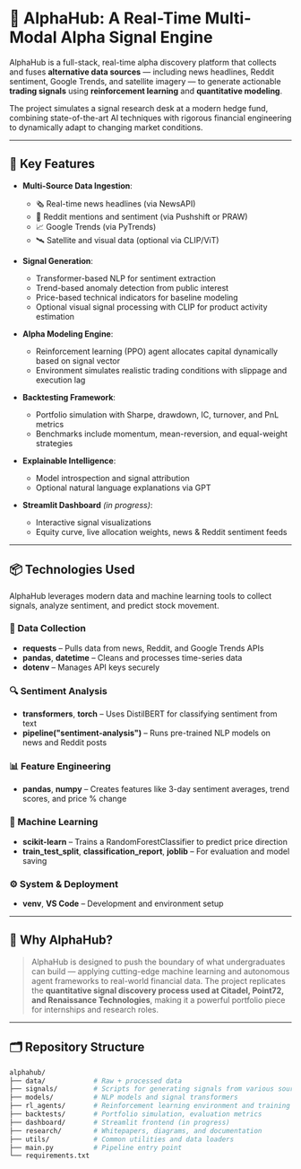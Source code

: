 # 🧠 AlphaHub: A Real-Time Multi-Modal Alpha Signal Engine

AlphaHub is a full-stack, real-time alpha discovery platform that collects and fuses **alternative data sources** — including news headlines, Reddit sentiment, Google Trends, and satellite imagery — to generate actionable **trading signals** using **reinforcement learning** and **quantitative modeling**.

The project simulates a signal research desk at a modern hedge fund, combining state-of-the-art AI techniques with rigorous financial engineering to dynamically adapt to changing market conditions.

---

## 🚀 Key Features

- **Multi-Source Data Ingestion**:
  - 🗞️ Real-time news headlines (via NewsAPI)
  - 🧵 Reddit mentions and sentiment (via Pushshift or PRAW)
  - 📈 Google Trends (via PyTrends)
  - 🛰️ Satellite and visual data (optional via CLIP/ViT)

- **Signal Generation**:
  - Transformer-based NLP for sentiment extraction
  - Trend-based anomaly detection from public interest
  - Price-based technical indicators for baseline modeling
  - Optional visual signal processing with CLIP for product activity estimation

- **Alpha Modeling Engine**:
  - Reinforcement learning (PPO) agent allocates capital dynamically based on signal vector
  - Environment simulates realistic trading conditions with slippage and execution lag

- **Backtesting Framework**:
  - Portfolio simulation with Sharpe, drawdown, IC, turnover, and PnL metrics
  - Benchmarks include momentum, mean-reversion, and equal-weight strategies

- **Explainable Intelligence**:
  - Model introspection and signal attribution
  - Optional natural language explanations via GPT

- **Streamlit Dashboard** *(in progress)*:
  - Interactive signal visualizations
  - Equity curve, live allocation weights, news & Reddit sentiment feeds

---

## 📦 Technologies Used

AlphaHub leverages modern data and machine learning tools to collect signals, analyze sentiment, and predict stock movement.

### 🧹 Data Collection
- **requests** – Pulls data from news, Reddit, and Google Trends APIs
- **pandas**, **datetime** – Cleans and processes time-series data
- **dotenv** – Manages API keys securely

### 🔍 Sentiment Analysis
- **transformers**, **torch** – Uses DistilBERT for classifying sentiment from text
- **pipeline("sentiment-analysis")** – Runs pre-trained NLP models on news and Reddit posts

### 📊 Feature Engineering
- **pandas**, **numpy** – Creates features like 3-day sentiment averages, trend scores, and price % change

### 🧠 Machine Learning
- **scikit-learn** – Trains a RandomForestClassifier to predict price direction
- **train_test_split**, **classification_report**, **joblib** – For evaluation and model saving

### ⚙️ System & Deployment
- **venv**, **VS Code** – Development and environment setup

---

## 🧠 Why AlphaHub?

> AlphaHub is designed to push the boundary of what undergraduates can build — applying cutting-edge machine learning and autonomous agent frameworks to real-world financial data. The project replicates the **quantitative signal discovery process used at Citadel, Point72, and Renaissance Technologies**, making it a powerful portfolio piece for internships and research roles.

---

## 🗂️ Repository Structure

```bash
alphahub/
├── data/            # Raw + processed data
├── signals/         # Scripts for generating signals from various sources
├── models/          # NLP models and signal transformers
├── rl_agents/       # Reinforcement learning environment and training scripts
├── backtests/       # Portfolio simulation, evaluation metrics
├── dashboard/       # Streamlit frontend (in progress)
├── research/        # Whitepapers, diagrams, and documentation
├── utils/           # Common utilities and data loaders
├── main.py          # Pipeline entry point
└── requirements.txt
